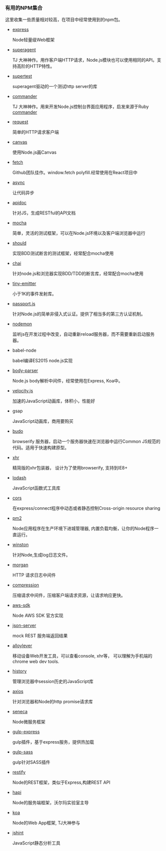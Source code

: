 ### 有用的NPM集合

这里收集一些质量相对较高，在项目中经常使用到的npm包。

- [express](https://www.npmjs.com/package/express)

    Node轻量级Web框架

- [superagent](https://www.npmjs.com/package/superagent)

    TJ 大神神作。用作客户端HTTP请求，Node.js模块也可以使用相同的API。支持高阶的HTTP特性。

- [supertest](https://www.npmjs.com/package/supertest)

    superagent驱动的一个测试http server的库


- [commander](https://www.npmjs.com/package/commander)

    TJ 大神神作。用来开发Node.js控制台界面应用程序，启发来源于Ruby [commander](https://github.com/tj/commander)


- [request](https://www.npmjs.com/package/request)

    简单的HTTP请求客户端

- [canvas](https://www.npmjs.com/package/canvas)

    使用Node.js画Canvas

- [fetch](https://github.com/github/fetch)

    Github团队佳作。window.fetch polyfill.经常使用在React项目中

- [async](https://www.npmjs.com/package/async)

    让代码异步

- [apidoc](https://www.npmjs.com/package/apidoc)

    针对JS，生成RESTful的API文档

- [mocha](https://www.npmjs.com/package/mocha)

    简单，灵活的测试框架，可以在Node.js环境以及客户端浏览器中运行

- [should](https://www.npmjs.com/package/should)

    实现BDD测试断言的测试框架，经常配合mocha使用

- [chai](https://www.npmjs.com/package/chai)

    针对node.js和浏览器实现BDD/TDD的断言库，经常配合mocha使用

- [tiny-emitter](https://www.npmjs.com/package/tiny-emitter)

    小于1K的事件发射库。

- [passport.js](https://www.npmjs.com/package/passport)

    针对Node.js的简单非侵入式认证。提供了相当多的第三方认证机制。

- [nodemon](https://www.npmjs.com/package/nodemon)

    监听js在开发过程中改变，自动重新reload服务器，而不需要重新启动服务器。

- babel-node

    babel编译ES2015 node.js实现

- [body-parser](https://www.npmjs.com/package/body-parser)

    Node.js body解析中间件，经常使用在Express, Koa中。

- [velocity.js](https://github.com/julianshapiro/velocity)

    加速的JavaScript动画库，体积小，性能好

- gsap

    JavaScript动画库，商用要购买

- [budo](https://www.npmjs.com/package/budo)

    browserify  服务器，启动一个服务器快速在浏览器中运行Common JS规范的代码。适用于快速构建原型。

- [xhr](https://www.npmjs.com/package/xhr)

    精简版的xhr包装器， 设计为了使用browserify, 支持到IE8+

- [lodash](https://www.npmjs.com/package/lodash)   

    JavaScript函数式工具库

- [cors](https://www.npmjs.com/package/cors)

    在express/connect程序中动态或者静态控制Cross-origin resource sharing

- [pm2](https://www.npmjs.com/package/pm2)
    
    Node应用程序在生产环境下进城管理器, 内置负载均衡，让你的Node程序一直运行。

- [winston](https://www.npmjs.com/package/winston)

    针对Node,生成log日志文件。

- [morgan](https://www.npmjs.com/package/morgan)

    HTTP 请求日志中间件

- [compression](https://www.npmjs.com/package/compression)

    压缩请求中间件，压缩客户端请求资源，让请求响应更快。

- [aws-sdk](https://www.npmjs.com/package/aws-sdk)

    Node AWS SDK 官方实现

- [json-server](https://www.npmjs.com/package/json-server)

    mock REST 服务端返回结果

- [alloylever](https://github.com/AlloyTeam/AlloyLever)
   
    移动设备Web开发工具，可以查看console, xhr等， 可以理解为手机端的chrome web dev tools.

- [history](https://www.npmjs.com/package/history)

    管理浏览器中session历史的JavaScript库

- [axios](https://www.npmjs.com/package/axios)

    针对浏览器和Node的http promise请求库

- [seneca](https://www.npmjs.com/package/seneca)

    Node微服务框架

- [gulp-express](https://www.npmjs.com/package/gulp-express)

    gulp插件，基于express服务，提供热加载

- [gulp-sass](https://www.npmjs.com/package/gulp-sass)

    gulp针对SASS插件

- [restify](https://www.npmjs.com/package/restify)

    Node的REST框架，类似于Express,构建REST API

- [hapi](https://www.npmjs.com/package/hapi)

    Node的服务端框架，沃尔玛实验室主导

- [koa](https://www.npmjs.com/package/koa)

    Node的Web App框架, TJ大神参与

- [jshint](https://www.npmjs.com/package/jshint)

    JavaScript静态分析工具